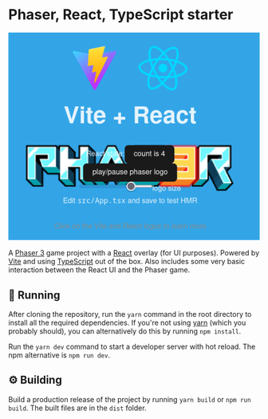 # Phaser, React, TypeScript starter
![Screenshot of the starter](/docs/screenshot.png)

A [Phaser 3](https://phaser.io/phaser3) game project with a [React](https://reactjs.org/) overlay (for UI purposes). Powered by [Vite](https://vitejs.dev/) and using [TypeScript](https://www.typescriptlang.org/) out of the box. Also includes some very basic interaction between the React UI and 
the Phaser game.

## 🚀 Running
After cloning the repository, run the `yarn` command in the root directory to install all the required dependencies. If you're not using [yarn](https://yarnpkg.com/) (which you probably should), you can alternatively do this by running `npm install`.

Run the `yarn dev` command to start a developer server with hot reload. The npm alternative is `npm run dev`.

## ⚙️ Building
Build a production release of the project by running `yarn build` or `npm run build`. The built files are in the `dist` folder.